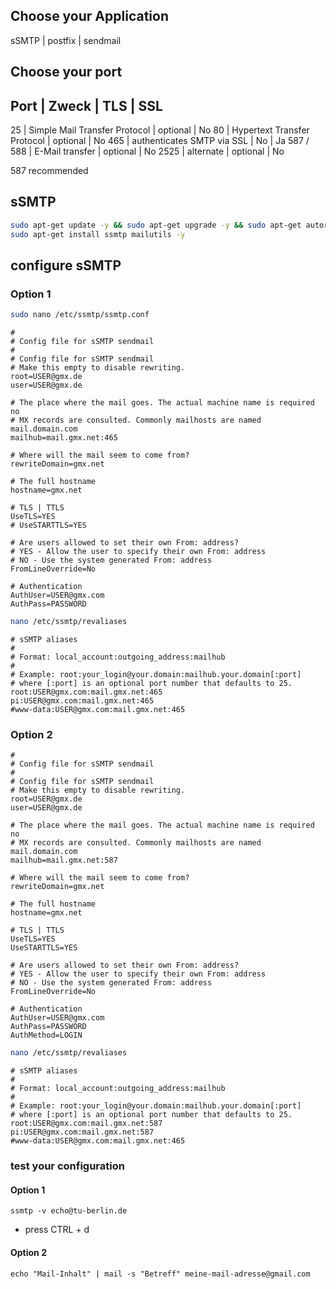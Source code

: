 ## Choose your Application
sSMTP | postfix | sendmail

## Choose your port

Port      | Zweck                           |  TLS     | SSL
--------------------------------------------------------------
25        | Simple Mail Transfer Protocol   | optional | No
80        | Hypertext Transfer Protocol     | optional | No
465       | authenticates SMTP via SSL      | No       | Ja
587 / 588 | E-Mail transfer                 | optional | No
2525      | alternate                       | optional | No

587 recommended

## sSMTP
```bash
sudo apt-get update -y && sudo apt-get upgrade -y && sudo apt-get autoremove -y
sudo apt-get install ssmtp mailutils -y
```

## configure sSMTP
### Option 1
```bash
sudo nano /etc/ssmtp/ssmtp.conf
```
```nano
#
# Config file for sSMTP sendmail  
#
# Config file for sSMTP sendmail  
# Make this empty to disable rewriting. 
root=USER@gmx.de 
user=USER@gmx.de

# The place where the mail goes. The actual machine name is required no  
# MX records are consulted. Commonly mailhosts are named mail.domain.com 
mailhub=mail.gmx.net:465

# Where will the mail seem to come from? 
rewriteDomain=gmx.net    

# The full hostname 
hostname=gmx.net

# TLS | TTLS
UseTLS=YES 
# UseSTARTTLS=YES 

# Are users allowed to set their own From: address?
# YES - Allow the user to specify their own From: address 
# NO - Use the system generated From: address
FromLineOverride=No     

# Authentication
AuthUser=USER@gmx.com
AuthPass=PASSWORD
```
```bash
nano /etc/ssmtp/revaliases
```
```nano
# sSMTP aliases 
#
# Format: local_account:outgoing_address:mailhub 
#
# Example: root:your_login@your.domain:mailhub.your.domain[:port]
# where [:port] is an optional port number that defaults to 25.
root:USER@gmx.com:mail.gmx.net:465
pi:USER@gmx.com:mail.gmx.net:465
#www-data:USER@gmx.com:mail.gmx.net:465
```

### Option 2
```nano
#
# Config file for sSMTP sendmail  
#
# Config file for sSMTP sendmail  
# Make this empty to disable rewriting. 
root=USER@gmx.de 
user=USER@gmx.de

# The place where the mail goes. The actual machine name is required no  
# MX records are consulted. Commonly mailhosts are named mail.domain.com 
mailhub=mail.gmx.net:587

# Where will the mail seem to come from? 
rewriteDomain=gmx.net    

# The full hostname 
hostname=gmx.net

# TLS | TTLS
UseTLS=YES 
UseSTARTTLS=YES 

# Are users allowed to set their own From: address?
# YES - Allow the user to specify their own From: address 
# NO - Use the system generated From: address
FromLineOverride=No     

# Authentication
AuthUser=USER@gmx.com
AuthPass=PASSWORD
AuthMethod=LOGIN
```
```bash
nano /etc/ssmtp/revaliases
```
```nano
# sSMTP aliases 
#
# Format: local_account:outgoing_address:mailhub 
#
# Example: root:your_login@your.domain:mailhub.your.domain[:port]
# where [:port] is an optional port number that defaults to 25.
root:USER@gmx.com:mail.gmx.net:587
pi:USER@gmx.com:mail.gmx.net:587
#www-data:USER@gmx.com:mail.gmx.net:465
```

### test your configuration
#### Option 1
```
ssmtp -v echo@tu-berlin.de
```
- press CTRL + d

#### Option 2
```
echo "Mail-Inhalt" | mail -s "Betreff" meine-mail-adresse@gmail.com
```

